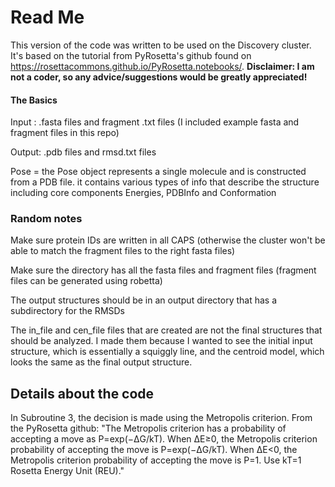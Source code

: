 # Read Me

This version of the code was written to be used on the Discovery cluster. It's based on the tutorial from PyRosetta's github found on https://rosettacommons.github.io/PyRosetta.notebooks/.
**Disclaimer: I am not a coder, so any advice/suggestions would be greatly appreciated!** 

#### The Basics
Input : .fasta files and fragment .txt files  (I included example fasta and fragment files in this repo)

Output: .pdb files and rmsd.txt files

Pose = the Pose object represents a single molecule and is constructed from a PDB file. it contains various types of info that describe the structure including core components Energies, PDBInfo and Conformation

### Random notes
Make sure protein IDs are written in all CAPS (otherwise the cluster won't be able to match the fragment files to the right fasta files) 

Make sure the directory has all the fasta files and fragment files (fragment files can be generated using robetta) 

The output structures should be in an output directory that has a subdirectory for the RMSDs

The in_file and cen_file files that are created are not the final structures that should be analyzed. I made them because I wanted to see the initial input structure, which is essentially a squiggly line, and the centroid model, which looks the same as the final output structure. 



## Details about the code

In Subroutine 3, the decision is made using the Metropolis criterion. From the PyRosetta github: 
  "The Metropolis criterion has a probability of accepting a move as P=exp(−ΔG/kT). When ΔE≥0, the Metropolis criterion probability of accepting the move is P=exp(−ΔG/kT). When ΔE<0, the Metropolis criterion probability of accepting the move is P=1. Use kT=1 Rosetta Energy Unit (REU)."

